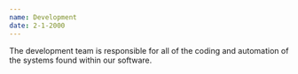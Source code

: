 ```yaml
---
name: Development
date: 2-1-2000
---
```

The development team is responsible for all of the coding and automation of the systems found within our software.